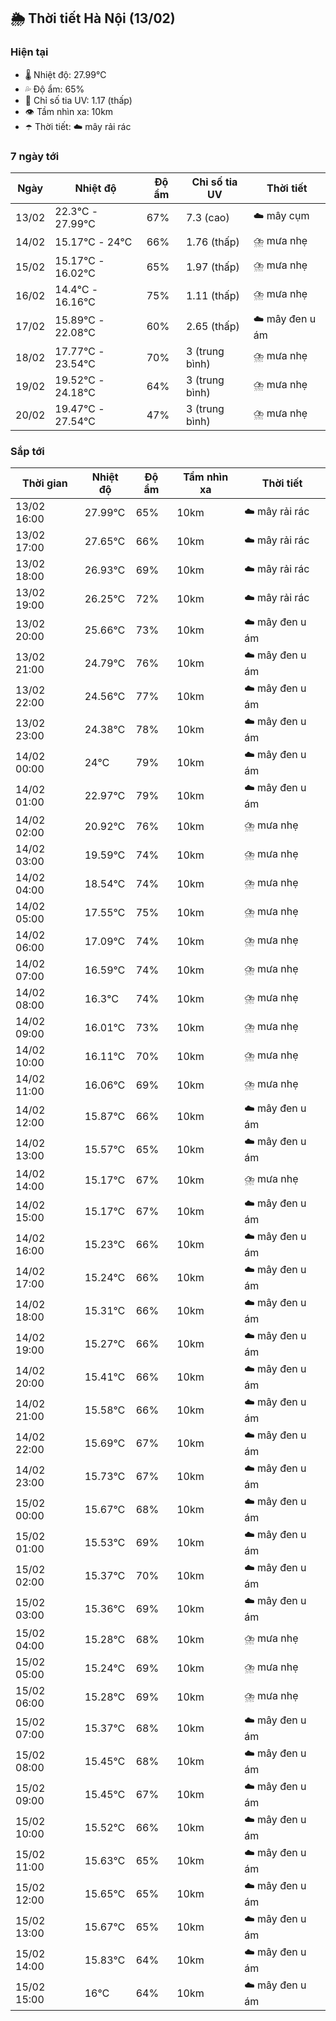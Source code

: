 ## 🌦️ Thời tiết Hà Nội (13/02)

### Hiện tại

- 🌡️ Nhiệt độ: 27.99℃
- 💦 Độ ẩm: 65%
- 🌟 Chỉ số tia UV: 1.17 (thấp)
- 👁️ Tầm nhìn xa: 10km
- ☂️ Thời tiết: ☁️ mây rải rác

### 7 ngày tới

| Ngày | Nhiệt độ | Độ ẩm | Chỉ số tia UV | Thời tiết |
| --- | --- | --- | --- | --- |
| 13/02 | 22.3℃ - 27.99℃ | 67% | 7.3 (cao) | ☁️ mây cụm |
| 14/02 | 15.17℃ - 24℃ | 66% | 1.76 (thấp) | ⛈️ mưa nhẹ |
| 15/02 | 15.17℃ - 16.02℃ | 65% | 1.97 (thấp) | ⛈️ mưa nhẹ |
| 16/02 | 14.4℃ - 16.16℃ | 75% | 1.11 (thấp) | ⛈️ mưa nhẹ |
| 17/02 | 15.89℃ - 22.08℃ | 60% | 2.65 (thấp) | ☁️ mây đen u ám |
| 18/02 | 17.77℃ - 23.54℃ | 70% | 3 (trung bình) | ⛈️ mưa nhẹ |
| 19/02 | 19.52℃ - 24.18℃ | 64% | 3 (trung bình) | ⛈️ mưa nhẹ |
| 20/02 | 19.47℃ - 27.54℃ | 47% | 3 (trung bình) | ⛈️ mưa nhẹ |

### Sắp tới

| Thời gian | Nhiệt độ | Độ ẩm | Tầm nhìn xa | Thời tiết |
| --- | --- | --- | --- | --- |
| 13/02 16:00 | 27.99℃ | 65% | 10km | ☁️ mây rải rác |
| 13/02 17:00 | 27.65℃ | 66% | 10km | ☁️ mây rải rác |
| 13/02 18:00 | 26.93℃ | 69% | 10km | ☁️ mây rải rác |
| 13/02 19:00 | 26.25℃ | 72% | 10km | ☁️ mây rải rác |
| 13/02 20:00 | 25.66℃ | 73% | 10km | ☁️ mây đen u ám |
| 13/02 21:00 | 24.79℃ | 76% | 10km | ☁️ mây đen u ám |
| 13/02 22:00 | 24.56℃ | 77% | 10km | ☁️ mây đen u ám |
| 13/02 23:00 | 24.38℃ | 78% | 10km | ☁️ mây đen u ám |
| 14/02 00:00 | 24℃ | 79% | 10km | ☁️ mây đen u ám |
| 14/02 01:00 | 22.97℃ | 79% | 10km | ☁️ mây đen u ám |
| 14/02 02:00 | 20.92℃ | 76% | 10km | ⛈️ mưa nhẹ |
| 14/02 03:00 | 19.59℃ | 74% | 10km | ⛈️ mưa nhẹ |
| 14/02 04:00 | 18.54℃ | 74% | 10km | ⛈️ mưa nhẹ |
| 14/02 05:00 | 17.55℃ | 75% | 10km | ⛈️ mưa nhẹ |
| 14/02 06:00 | 17.09℃ | 74% | 10km | ⛈️ mưa nhẹ |
| 14/02 07:00 | 16.59℃ | 74% | 10km | ⛈️ mưa nhẹ |
| 14/02 08:00 | 16.3℃ | 74% | 10km | ⛈️ mưa nhẹ |
| 14/02 09:00 | 16.01℃ | 73% | 10km | ⛈️ mưa nhẹ |
| 14/02 10:00 | 16.11℃ | 70% | 10km | ⛈️ mưa nhẹ |
| 14/02 11:00 | 16.06℃ | 69% | 10km | ⛈️ mưa nhẹ |
| 14/02 12:00 | 15.87℃ | 66% | 10km | ☁️ mây đen u ám |
| 14/02 13:00 | 15.57℃ | 65% | 10km | ☁️ mây đen u ám |
| 14/02 14:00 | 15.17℃ | 67% | 10km | ⛈️ mưa nhẹ |
| 14/02 15:00 | 15.17℃ | 67% | 10km | ☁️ mây đen u ám |
| 14/02 16:00 | 15.23℃ | 66% | 10km | ☁️ mây đen u ám |
| 14/02 17:00 | 15.24℃ | 66% | 10km | ☁️ mây đen u ám |
| 14/02 18:00 | 15.31℃ | 66% | 10km | ☁️ mây đen u ám |
| 14/02 19:00 | 15.27℃ | 66% | 10km | ☁️ mây đen u ám |
| 14/02 20:00 | 15.41℃ | 66% | 10km | ☁️ mây đen u ám |
| 14/02 21:00 | 15.58℃ | 66% | 10km | ☁️ mây đen u ám |
| 14/02 22:00 | 15.69℃ | 67% | 10km | ☁️ mây đen u ám |
| 14/02 23:00 | 15.73℃ | 67% | 10km | ☁️ mây đen u ám |
| 15/02 00:00 | 15.67℃ | 68% | 10km | ☁️ mây đen u ám |
| 15/02 01:00 | 15.53℃ | 69% | 10km | ☁️ mây đen u ám |
| 15/02 02:00 | 15.37℃ | 70% | 10km | ☁️ mây đen u ám |
| 15/02 03:00 | 15.36℃ | 69% | 10km | ☁️ mây đen u ám |
| 15/02 04:00 | 15.28℃ | 68% | 10km | ⛈️ mưa nhẹ |
| 15/02 05:00 | 15.24℃ | 69% | 10km | ⛈️ mưa nhẹ |
| 15/02 06:00 | 15.28℃ | 69% | 10km | ⛈️ mưa nhẹ |
| 15/02 07:00 | 15.37℃ | 68% | 10km | ☁️ mây đen u ám |
| 15/02 08:00 | 15.45℃ | 68% | 10km | ☁️ mây đen u ám |
| 15/02 09:00 | 15.45℃ | 67% | 10km | ☁️ mây đen u ám |
| 15/02 10:00 | 15.52℃ | 66% | 10km | ☁️ mây đen u ám |
| 15/02 11:00 | 15.63℃ | 65% | 10km | ☁️ mây đen u ám |
| 15/02 12:00 | 15.65℃ | 65% | 10km | ☁️ mây đen u ám |
| 15/02 13:00 | 15.67℃ | 65% | 10km | ☁️ mây đen u ám |
| 15/02 14:00 | 15.83℃ | 64% | 10km | ☁️ mây đen u ám |
| 15/02 15:00 | 16℃ | 64% | 10km | ☁️ mây đen u ám |
